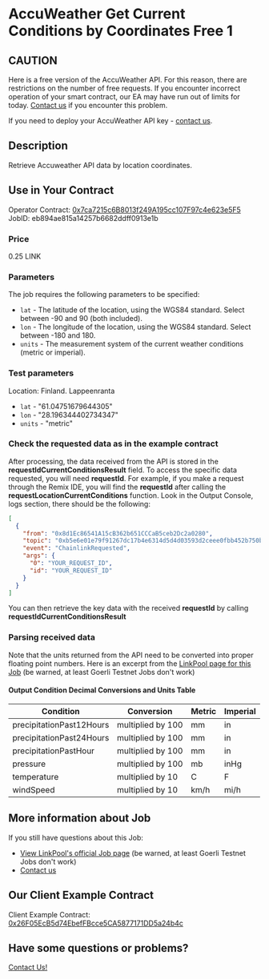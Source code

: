 # AccuWeather Get Current Conditions by Coordinates Free 1

## CAUTION

Here is a free version of the AccuWeather API. For this reason, there are restrictions on the number of free requests. If you encounter incorrect operation of your smart contract, our EA may have run out of limits for today. [Contact us](#have-some-questions-or-problems) if you encounter this problem.

If you need to deploy your AccuWeather API key - [contact us](#have-some-questions-or-problems).

## Description

Retrieve Accuweather API data by location coordinates.

## Use in Your Contract

Operator Contract: [0x7ca7215c6B8013f249A195cc107F97c4e623e5F5](https://mumbai.polygonscan.com/address/0x7ca7215c6B8013f249A195cc107F97c4e623e5F5)  
JobID: eb894ae815a14257b6682ddff0913e1b

### Price

0.25 LINK

### Parameters

The job requires the following parameters to be specified:

- `lat` - The latitude of the location, using the WGS84 standard. Select between -90 and 90 (both included).
- `lon` - The longitude of the location, using the WGS84 standard. Select between -180 and 180.
- `units` - The measurement system of the current weather conditions (metric or imperial).

### Test parameters

Location: Finland. Lappeenranta

- `lat` - "61.04751679644305"
- `lon` - "28.196344402734347"
- `units` - "metric"

### Check the requested data as in the example contract

After processing, the data received from the API is stored in the **requestIdCurrentConditionsResult** field. To access the specific data requested, you will need **requestId**. For example, if you make a request through the Remix IDE, you will find the **requestId** after calling the **requestLocationCurrentConditions** function. Look in the Output Console, logs section, there should be the following:

```json
[
  {
    "from": "0x8d1Ec86541A15cB362b651CCCaB5ceb2Dc2a0280",
    "topic": "0xb5e6e01e79f91267dc17b4e6314d5d4d03593d2ceee0fbb452b750bd70ea5af9",
    "event": "ChainlinkRequested",
    "args": {
      "0": "YOUR_REQUEST_ID",
      "id": "YOUR_REQUEST_ID"
    }
  }
]
```

You can then retrieve the key data with the received **requestId** by calling **requestIdCurrentConditionsResult**

### Parsing received data

Note that the units returned from the API need to be converted into proper floating point numbers. Here is an excerpt from the [LinkPool page for this Job](https://market.link/nodes/2e24e9d0-48dc-4e6e-9e29-b153b5a42d57/integrations) (be warned, at least Goerli Testnet Jobs don't work)

#### Output Condition Decimal Conversions and Units Table

| Condition                | Conversion        | Metric | Imperial |
| ------------------------ | ----------------- | ------ | -------- |
| precipitationPast12Hours | multiplied by 100 | mm     | in       |
| precipitationPast24Hours | multiplied by 100 | mm     | in       |
| precipitationPastHour    | multiplied by 100 | mm     | in       |
| pressure                 | multiplied by 100 | mb     | inHg     |
| temperature              | multiplied by 10  | C      | F        |
| windSpeed                | multiplied by 10  | km/h   | mi/h     |

## More information about Job

If you still have questions about this Job:

- [View LinkPool's official Job page](https://market.link/nodes/2e24e9d0-48dc-4e6e-9e29-b153b5a42d57/integrations) (be warned, at least Goerli Testnet Jobs don't work)
- [Contact us](#have-some-questions-or-problems)

## Our Client Example Contract

Client Example Contract: [0x26F05EcB5d74EbefFBcce5CA5877171DD5a24b4c](https://mumbai.polygonscan.com/address/0x26F05EcB5d74EbefFBcce5CA5877171DD5a24b4c)

## Have some questions or problems?

[Contact Us!](https://github.com/oraclespace/chainlink-node-public-jobs#contact-us)
